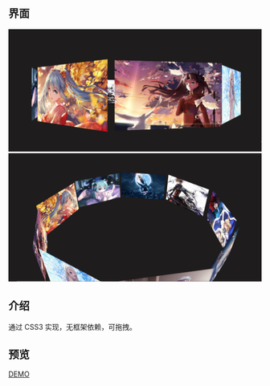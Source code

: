 ## 界面
![3D轮播界面](https://raw.githubusercontent.com/Q-DRAGON/3D-Carousel/master/img/UI-screenshot/3D%E8%BD%AE%E6%92%AD%E6%88%AA%E5%9B%BE1.PNG)
![3D轮播界面](https://raw.githubusercontent.com/Q-DRAGON/3D-Carousel/master/img/UI-screenshot/3D%E8%BD%AE%E6%92%AD%E6%88%AA%E5%9B%BE2.PNG)
## 介绍
通过 CSS3 实现，无框架依赖，可拖拽。
## 预览
[DEMO](http://hugohua.gitee.io/waterfall)
